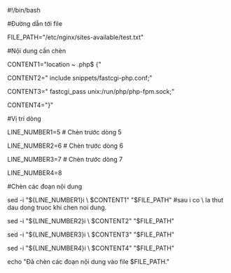 #!/bin/bash

#Đường dẫn tới file

FILE_PATH="/etc/nginx/sites-available/test.txt"

#Nội dung cần chèn

CONTENT1="location ~ \.php$ {"

CONTENT2="      include snippets/fastcgi-php.conf;"

CONTENT3="      fastcgi_pass unix:/run/php/php-fpm.sock;"

CONTENT4="}"

#Vị trí dòng

LINE_NUMBER1=5  # Chèn trước dòng 5

LINE_NUMBER2=6  # Chèn trước dòng 6

LINE_NUMBER3=7  # Chèn trước dòng 7

LINE_NUMBER4=8

#Chèn các đoạn nội dung

sed -i "${LINE_NUMBER1}i \       $CONTENT1" "$FILE_PATH"        #sau i co \ la thut dau dong truoc khi chen noi dung.

sed -i "${LINE_NUMBER2}i \               $CONTENT2" "$FILE_PATH"

sed -i "${LINE_NUMBER3}i \              $CONTENT3" "$FILE_PATH"

sed -i "${LINE_NUMBER4}i \       $CONTENT4" "$FILE_PATH"

echo "Đã chèn các đoạn nội dung vào file $FILE_PATH."

